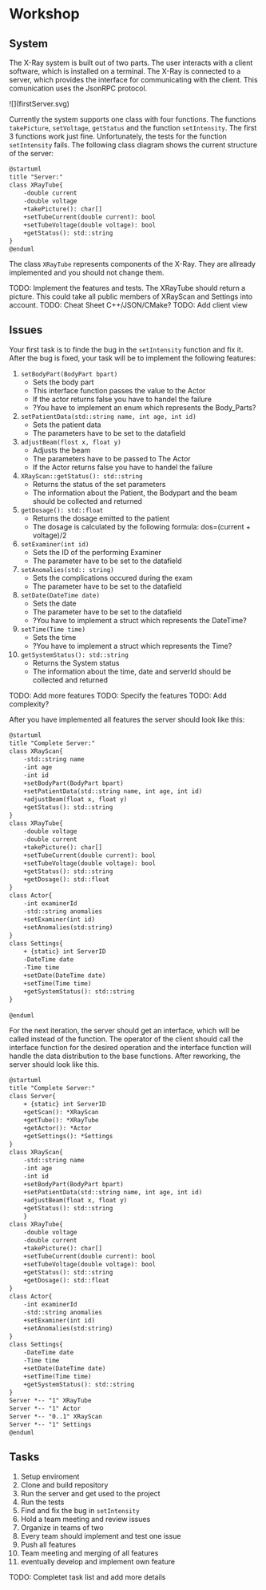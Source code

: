 # Workshop

## System

The X-Ray system is built out of two parts. The user interacts with a client software, which is installed on a terminal. The X-Ray is connected to a server, which provides the interface for communicating with the client. This comunication uses the JsonRPC protocol.

<div hidden>
```plantuml
@startuml firstServer
!include https://raw.githubusercontent.com/plantuml-stdlib/C4-PlantUML/master/C4_Container.puml
title "Project Structure:"
Person(user, "User")
Container(server, "X-Ray", "Server")
Container(client, "Terminal", "Client")
BiRel_R(server, client, "Comunicate", "JSON")
BiRel_R(client, user, "interacts")
@enduml
```
</div>
![](firstServer.svg)

Currently the system supports one class with four functions. The functions `takePicture`, `setVoltage`, `getStatus` and the function `setIntensity`. The first 3 functions work just fine. Unfortunately, the tests for the function `setIntensity` fails. The following class diagram shows the current structure of the server:

```plantuml
@startuml
title "Server:"
class XRayTube{
    -double current
    -double voltage
    +takePicture(): char[]
    +setTubeCurrent(double current): bool
    +setTubeVoltage(double voltage): bool
    +getStatus(): std::string
}
@enduml
```

The class `XRayTube` represents components of the X-Ray. They are allready implemented and you should not change them.

TODO: Implement the features and tests. The XRayTube should return a picture. This could take all public members of XRayScan and Settings into account.
TODO: Cheat Sheet C++/JSON/CMake?
TODO: Add client view

## Issues

Your first task is to finde the bug in the `setIntensity` function and fix it.
After the bug is fixed, your task will be to implement the following features:

1. `setBodyPart(BodyPart bpart)`
    * Sets the body part
    * This interface function passes the value to the Actor
    * If the actor returns false you have to handel the failure
    * ?You have to implement an enum which represents the Body_Parts?
2. `setPatientData(std::string name, int age, int id)`
    * Sets the patient data
    * The parameters have to be set to the datafield
3. `adjustBeam(flost x, float y)`
    * Adjusts the beam
    * The parameters have to be passed to The Actor
    * If the Actor returns false you have to handel the failure
4. `XRayScan::getStatus(): std::string`
    * Returns the status of the set parameters
    * The information about the Patient, the Bodypart and the beam should be collected and    returned
5. `getDosage(): std::float`
    * Returns the dosage emitted to the patient
    * The dosage is calculated by the following formula: dos=(current + voltage)/2
6. `setExaminer(int id)`
    * Sets the ID of the performing Examiner
    * The parameter have to be set to the datafield
7. `setAnomalies(std:: string)`
    * Sets the complications occured during the exam
    * The parameter have to be set to the datafield
8. `setDate(DateTime date)`
    * Sets the date
    * The parameter have to be set to the datafield
    * ?You have to implement a struct which represents the DateTime?
9. `setTime(Time time)`
    * Sets the time
    * ?You have to implement a struct which represents the Time?
10. `getSystemStatus(): std::string`
    * Returns the System status
    * The information about the time, date and serverId should be collected and returned

TODO: Add more features
TODO: Specify the features
TODO: Add complexity?

After you have implemented all features the server should look like this:

```puml
@startuml
title "Complete Server:"
class XRayScan{
    -std::string name
    -int age
    -int id
    +setBodyPart(BodyPart bpart)
    +setPatientData(std::string name, int age, int id)
    +adjustBeam(float x, float y)
    +getStatus(): std::string 
}
class XRayTube{
    -double voltage
    -double current
    +takePicture(): char[]
    +setTubeCurrent(double current): bool
    +setTubeVoltage(double voltage): bool
    +getStatus(): std::string
    +getDosage(): std::float
}
class Actor{
    -int examinerId
    -std::string anomalies
    +setExaminer(int id)
    +setAnomalies(std:string)
}
class Settings{
    + {static} int ServerID
    -DateTime date
    -Time time
    +setDate(DateTime date)
    +setTime(Time time)
    +getSystemStatus(): std::string
}

@enduml
```

For the next iteration, the server should get an interface, which will be called instead of the function. The operator of the client should call the interface function for the desired operation and the interface function will handle the data distribution to the base functions.
After reworking, the server should look like this.

```puml
@startuml
title "Complete Server:"
class Server{
    + {static} int ServerID
    +getScan(): *XRayScan
    +getTube(): *XRayTube
    +getActor(): *Actor
    +getSettings(): *Settings
}
class XRayScan{
    -std::string name
    -int age
    -int id
    +setBodyPart(BodyPart bpart)
    +setPatientData(std::string name, int age, int id)
    +adjustBeam(float x, float y)
    +getStatus(): std::string
    }
class XRayTube{
    -double voltage
    -double current
    +takePicture(): char[]
    +setTubeCurrent(double current): bool
    +setTubeVoltage(double voltage): bool
    +getStatus(): std::string    
    +getDosage(): std::float
}
class Actor{
    -int examinerId
    -std::string anomalies
    +setExaminer(int id)
    +setAnomalies(std:string)
}
class Settings{
    -DateTime date
    -Time time
    +setDate(DateTime date)
    +setTime(Time time)
    +getSystemStatus(): std::string
}
Server *-- "1" XRayTube
Server *-- "1" Actor
Server *-- "0..1" XRayScan
Server *-- "1" Settings
@enduml
```
## Tasks

1. Setup enviroment
1. Clone and build repository
1. Run the server and get used to the project
1. Run the tests
1. Find and fix the bug in `setIntensity`
1. Hold a team meeting and review issues
1. Organize in teams of two
1. Every team should implement and test one issue
1. Push all features
1. Team meeting and merging of all features
1. eventually develop and implement own feature

TODO: Completet task list and add more details
